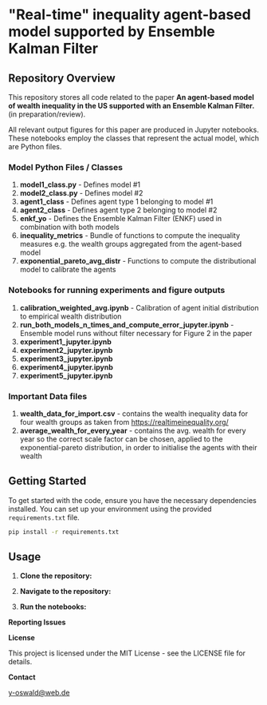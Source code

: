 # "Real-time" inequality agent-based model supported by Ensemble Kalman Filter

## Repository Overview

This repository stores all code related to the paper **An agent-based model of wealth inequality in the US supported with an Ensemble Kalman Filter.** (in preparation/review).

All relevant output figures for this paper are produced in Jupyter notebooks. These notebooks employ the classes that represent the actual model, which are Python files.

### Model Python Files / Classes

1. **model1_class.py** - Defines model #1
2. **model2_class.py** - Defines model #2
3. **agent1_class** - Defines agent type 1 belonging to model #1
4. **agent2_class** - Defines agent type 2 belonging to model #2
5. **enkf_yo** - Defines the Ensemble Kalman Filter (ENKF) used in combination with both models
6. **inequality_metrics** - Bundle of functions to compute the inequality measures e.g. the wealth groups aggregated from the agent-based model
7. **exponential_pareto_avg_distr** - Functions to compute the distributional model to calibrate the agents

### Notebooks for running experiments and figure outputs

1. **calibration_weighted_avg.ipynb** - Calibration of agent initial distribution to empirical wealth distribution
2. **run_both_models_n_times_and_compute_error_jupyter.ipynb** - Ensemble model runs without filter necessary for Figure 2 in the paper
3. **experiment1_jupyter.ipynb**
4. **experiment2_jupyter.ipynb**
5. **experiment3_jupyter.ipynb**
6. **experiment4_jupyter.ipynb**
7. **experiment5_jupyter.ipynb**

### Important Data files

1. **wealth_data_for_import.csv** - contains the wealth inequality data for four wealth groups as taken from https://realtimeinequality.org/
2. **average_wealth_for_every_year** - contains the avg. wealth for every year so the correct scale factor can be chosen, applied to the exponential-pareto distribution, in order to initialise the agents with their wealth

## Getting Started

To get started with the code, ensure you have the necessary dependencies installed. You can set up your environment using the provided `requirements.txt` file.

```sh
pip install -r requirements.txt
```

## Usage



1. **Clone the repository:**



2. **Navigate to the repository:**


3. **Run the notebooks:**



**Reporting Issues**



**License**

This project is licensed under the MIT License - see the LICENSE file for details.

**Contact**

y-oswald@web.de
